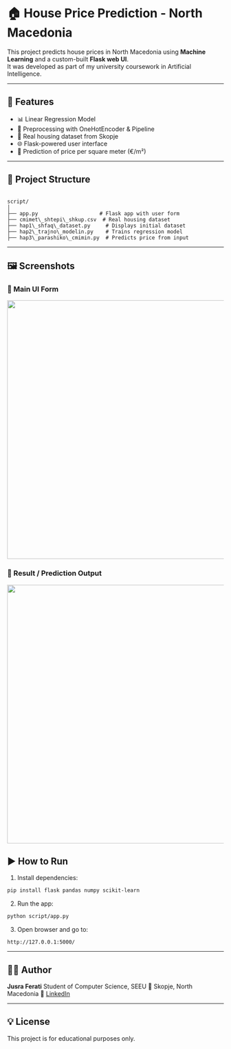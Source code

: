 # 🏠 House Price Prediction - North Macedonia

This project predicts house prices in North Macedonia using **Machine Learning** and a custom-built **Flask web UI**.  
It was developed as part of my university coursework in Artificial Intelligence.

---

## 🚀 Features

- 📊 Linear Regression Model
- 🧠 Preprocessing with OneHotEncoder & Pipeline
- 📁 Real housing dataset from Skopje
- 🌐 Flask-powered user interface
- 🎯 Prediction of price per square meter (€/m²)

---

## 📂 Project Structure

```

script/
│
├── app.py                    # Flask app with user form
├── cmimet\_shtepi\_shkup.csv  # Real housing dataset
├── hap1\_shfaq\_dataset.py     # Displays initial dataset
├── hap2\_trajno\_modelin.py    # Trains regression model
├── hap3\_parashiko\_cmimin.py  # Predicts price from input

````

---

## 🖼️ Screenshots

### 🔹 Main UI Form

<img src="screenshots/1.png" width="600"/>

### 🔹 Result / Prediction Output

<img src="screenshots/2.png" width="600"/>


## ▶️ How to Run

1. Install dependencies:
```bash
pip install flask pandas numpy scikit-learn
````

2. Run the app:

```bash
python script/app.py
```

3. Open browser and go to:

```
http://127.0.0.1:5000/
```

---

## 👩‍💻 Author

**Jusra Ferati**
Student of Computer Science, SEEU
📍 Skopje, North Macedonia
🔗 [LinkedIn](https://www.linkedin.com/in/jusra-ferati-a35b25254/)

---

## 💡 License

This project is for educational purposes only.


